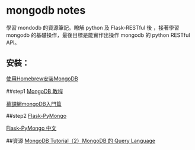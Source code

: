 # mongodb notes
學習 mondodb 的資源筆記。瞭解 python 及 Flask-RESTful 後 ，接著學習 mongodb 的基礎操作，最後目標是能實作出操作 mongodb 的 python RESTful API。

## 安裝：
[使用Homebrew安装MongoDB](http://www.inferjay.com/blog/2014/07/18/use-homebrew-install-mongodb-at-the-mac-osx-10.9.4/)

##step1
[MongoDB 教程](http://www.runoob.com/mongodb/mongodb-tutorial.html)

[慕課網mongoDB入門篇](http://www.imooc.com/learn/295)

##step2
[Flask-PyMongo](http://flask-pymongo.readthedocs.org/en/latest/)

[Flask-PyMongo 中文](http://kevinchen.synology.me/TechnicalDocuments/flask/Flask-pymongo_Simon.html)

##資源
[MongoDB Tutorial（2）MongoDB 的 Query Language](http://www.codedata.com.tw/database/mongodb-tutorial-2-query-language/)
